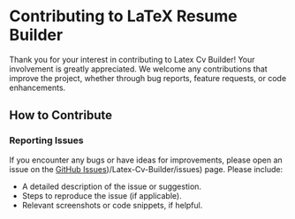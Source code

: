 # Contributing to LaTeX Resume Builder

Thank you for your interest in contributing to Latex Cv Builder! Your involvement is greatly appreciated. We welcome any contributions that improve the project, whether through bug reports, feature requests, or code enhancements.

## How to Contribute

### Reporting Issues

If you encounter any bugs or have ideas for improvements, please open an issue on the [GitHub Issues](https://github.com/Alsabribhuiyan0))/Latex-Cv-Builder/issues) page. Please include:

- A detailed description of the issue or suggestion.
- Steps to reproduce the issue (if applicable).
- Relevant screenshots or code snippets, if helpful.
